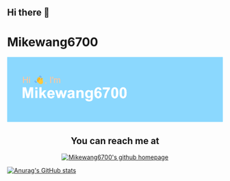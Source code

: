 ## Hi there 👋

# Mikewang6700

![img](/header.png)

<h2 align="center">You can reach me at</h2>

<p align="center">
    <a href="#">
        <img src="https://d2fltix0v2e0sb.cloudfront.net/dev-badge.svg" alt="Mikewang6700's github homepage" height="30" width="30">
    </a>
</p>

[![Anurag's GitHub stats](https://github-readme-stats.vercel.app/api?username=mikewang6700)](https://github.com/anuraghazra/github-readme-stats)
